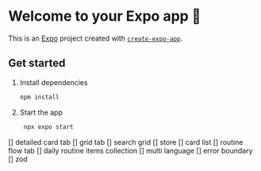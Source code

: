 # Welcome to your Expo app 👋

This is an [Expo](https://expo.dev) project created with [`create-expo-app`](https://www.npmjs.com/package/create-expo-app).

## Get started

1. Install dependencies

   ```bash
   npm install
   ```

2. Start the app

   ```bash
    npx expo start
   ```

[] detailed card tab
[] grid tab
[] search grid
[] store
[] card list
[] routine flow tab
[] daily routine items collection
[] multi language
[] error boundary
[] zod

